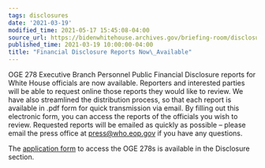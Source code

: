 ```yaml
---
tags: disclosures
date: '2021-03-19'
modified_time: 2021-05-17 15:45:08-04:00
source_url: https://bidenwhitehouse.archives.gov/briefing-room/disclosures/2021/03/19/financial-disclosure-reports-now-available/
published_time: 2021-03-19 10:00:00-04:00
title: "Financial Disclosure Reports Now\_Available"
---
```

 
OGE 278 Executive Branch Personnel Public Financial Disclosure reports
for White House officials are now available. Reporters and interested
parties will be able to request online those reports they would like to
review. We have also streamlined the distribution process, so that each
report is available in .pdf form for quick transmission via email. By
filling out this electronic form, you can access the reports of the
officials you wish to review. Requested reports will be emailed as
quickly as possible – please email the press office
at <press@who.eop.gov> if you have any questions.

The [application
form](https://bidenwhitehouse.archives.gov/disclosures/financial-disclosures/) to
access the OGE 278s is available in the Disclosure section.
